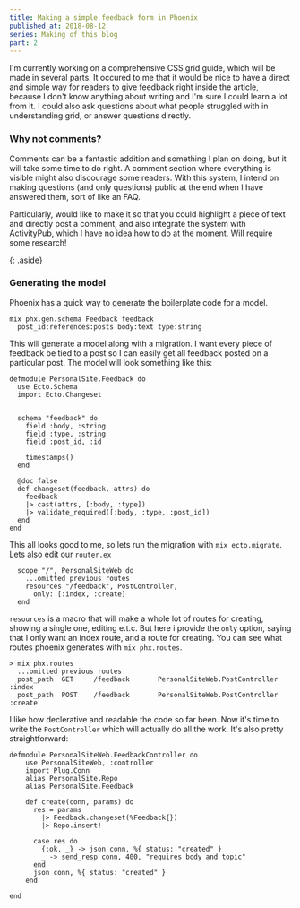 ```yaml
---
title: Making a simple feedback form in Phoenix
published_at: 2018-08-12
series: Making of this blog
part: 2
---
```


I'm currently working on a comprehensive CSS grid guide, which will be made in several parts. It
occured to me that it would be nice to have a direct and simple way for readers to give feedback
right inside the article, because I don't know anything about writing and I'm sure I could learn
a lot from it. I could also ask questions about what people struggled with in understanding grid,
or answer questions directly.

### Why not comments?
Comments can be a fantastic addition and something I plan on doing, but it will take some time to
do right. A comment section where everything is visible might also discourage some readers.
With this system, I intend on making questions (and only questions) public at the end when I have answered them, sort of like an FAQ.

Particularly, would like to make it so that you could highlight a piece of text and directly post a comment, and also integrate the system with ActivityPub, which I have no idea how to do at the moment. Will require some research!

{: .aside}

### Generating the model
Phoenix has a quick way to generate the boilerplate code for a model.

```
mix phx.gen.schema Feedback feedback
  post_id:references:posts body:text type:string
```

This will generate a model along with a migration. I want every piece of feedback be tied to a post so I can easily get all feedback posted on a particular post. The model will look something like this:

```
defmodule PersonalSite.Feedback do
  use Ecto.Schema
  import Ecto.Changeset


  schema "feedback" do
    field :body, :string
    field :type, :string
    field :post_id, :id

    timestamps()
  end

  @doc false
  def changeset(feedback, attrs) do
    feedback
    |> cast(attrs, [:body, :type])
    |> validate_required([:body, :type, :post_id])
  end
end
```

This all looks good to me, so lets run the migration with `mix ecto.migrate`. Lets also edit our `router.ex`

```
  scope "/", PersonalSiteWeb do
    ...omitted previous routes
    resources "/feedback", PostController,
      only: [:index, :create]
  end
```

`resources` is a macro that will make a whole lot of routes for creating, showing a single one, editing e.t.c. But here i provide the `only` option, saying that I only want an index route, and a
route for creating. You can see what routes phoenix generates with `mix phx.routes`.

```
> mix phx.routes
  ...omitted previous routes
  post_path  GET     /feedback       PersonalSiteWeb.PostController :index
  post_path  POST    /feedback       PersonalSiteWeb.PostController :create
```

I like how declerative and readable the code so far been. Now it's time to write the `PostController` which will actually do all the work. It's also pretty straightforward:

```
defmodule PersonalSiteWeb.FeedbackController do
    use PersonalSiteWeb, :controller
    import Plug.Conn
    alias PersonalSite.Repo
    alias PersonalSite.Feedback

    def create(conn, params) do
      res = params
        |> Feedback.changeset(%Feedback{})
        |> Repo.insert!

      case res do
        {:ok, _} -> json conn, %{ status: "created" }
        _ -> send_resp conn, 400, "requires body and topic"
      end
      json conn, %{ status: "created" }
    end

end
```
